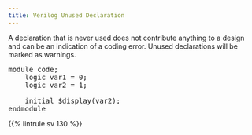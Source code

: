 ```yaml
---
title: Verilog Unused Declaration
---
```


A declaration that is never used does not contribute anything to a design and can be an indication of a coding error. Unused declarations will be marked as warnings.

<pre>
module code;
    logic <span class="warning">var1</span> = 0;
    logic <span class="goodcode">var2</span> = 1;

    initial $display(<span class="goodcode">var2</span>);
endmodule
</pre>

{{% lintrule sv 130 %}}